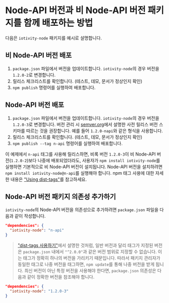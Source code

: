 # Node-API 버전과 비 Node-API 버전 패키지를 함께 배포하는 방법

다음은 `iotivity-node` 패키지를 예시로 설명합니다.

## 비 Node-API 버전 배포
1. `package.json` 파일에서 버전을 업데이트합니다. `iotivity-node`의 경우 버전을 `1.2.0-2`로 변경합니다.
2. 릴리스 체크리스트를 확인합니다. (테스트, 데모, 문서가 정상인지 확인)
3. `npm publish` 명령어를 실행하여 배포합니다.

## Node-API 버전 배포
1. `package.json` 파일에서 버전을 업데이트합니다. `iotivity-node`의 경우 버전을 `1.2.0-3`로 변경합니다. 버전 관리 시 [semver.org](https://semver.org/#spec-item-9)에서 설명한 사전 릴리스 버전 스키마를 따르는 것을 권장합니다. 예를 들어 `1.2.0-napi`와 같은 형식을 사용합니다.
2. 릴리스 체크리스트를 확인합니다. (테스트, 데모, 문서가 정상인지 확인)
3. `npm publish --tag n-api` 명령어를 실행하여 배포합니다.

이 예제에서 `n-api` 태그를 사용해 릴리스하면, 비록 버전 `1.2.0-3`이 비 Node-API 버전(`1.2.0-2`)보다 나중에 배포되었더라도, 사용자가 `npm install iotivity-node`를 실행하면 기본적으로 비 Node-API 버전이 설치됩니다. Node-API 버전을 설치하려면 `npm install iotivity-node@n-api`를 실행해야 합니다. npm 태그 사용에 대한 자세한 내용은 ["Using dist-tags"](https://docs.npmjs.com/getting-started/using-tags)를 참고하세요.


## Node-API 버전 패키지 의존성 추가하기

`iotivity-node`의 Node-API 버전을 의존성으로 추가하려면 `package.json` 파일을 다음과 같이 작성합니다.

```json
"dependencies": {
  "iotivity-node": "n-api"
}
```

> ["dist-tags 사용하기"](https://docs.npmjs.com/getting-started/using-tags)에서 설명한 것처럼, 일반 버전과 달리 태그가 지정된 버전은 `package.json` 내에서 `"^2.0.0"`과 같은 버전 범위로 지정할 수 없습니다. 이는 태그가 정확히 하나의 버전을 가리키기 때문입니다. 따라서 패키지 관리자가 동일한 태그로 나중 버전을 태그하면, `npm update`를 통해 나중 버전을 받게 됩니다. 최신 버전이 아닌 특정 버전을 사용해야 한다면, `package.json` 의존성은 다음과 같이 정확한 버전을 참조해야 합니다.

```json
"dependencies": {
  "iotivity-node": "1.2.0-3"
}
```


